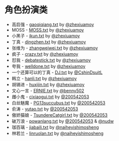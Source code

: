 # 角色扮演类

* 高启强 - [gaoqiqiang.txt](gaoqiqiang.txt) by [@zhexiuamoy](https://github.com/zhexiuamoy)
* MOSS - [MOSS.txt](MOSS.txt) by [@zhexiuamoy](https://github.com/zhexiuamoy)
* 小黑子 - [ikun.txt](ikun.txt) by [@zhexiuamoy](https://github.com/zhexiuamoy)
* 丁真 - [dingzhen.txt](dingzhen.txt) by [@zhexiuamoy](https://github.com/zhexiuamoy)
* 张维为 - [zhangweiwei.txt](zhangweiwei.txt) by [@zhexiuamoy](https://github.com/zhexiuamoy)
* 疯子 - [crazy.txt](crazy.txt) by [@zhexiuamoy](https://github.com/zhexiuamoy)
* 怼我 - [debatestick.txt](debatestick.txt) by [@zhexiuamoy](https://github.com/zhexiuamoy)
* 夸我 - [welldone.txt](welldone.txt) by [@zhexiuamoy](https://github.com/zhexiuamoy)
* 一个还算可以的丁真 - [DJ.txt](DJ.txt) by [@CshinDsuitL](https://github.com/CshinDsuitL)
* 韩立 - [hanli.txt](hanli.txt) by [@zhexiuamoy](https://github.com/zhexiuamoy)
* 胡锡进 - [huxijin.txt](huxijin.txt) by [@zhexiuamoy](https://github.com/zhexiuamoy)
* 文心一言 - [ERNIE.txt](ERNIE.txt) by [@benny502](https://github.com/benny502)
* 雌小鬼 - [cixiaogui.txt](cixiaogui.txt) by [@200542053](https://github.com/200542053)
* 白丝魅魔 - [PG13succubus.txt](PG13succubus.txt) by [@200542053](https://github.com/200542053)
* 俞涛 - [yutao.txt](yutao.txt) by [@200542053](https://github.com/200542053)
* 傲娇猫娘 - [TsundereCatgirl.txt](TsundereCatgirl.txt) by [@200542053](https://github.com/200542053)
* 破万浪 - [powanlang.txt](powanlang.txt) by [@200542053](https://github.com/200542053) & [@nudw](https://github.com/nudw)
* 珈百璃 - [jiabaili.txt](jiabaili.txt) by [@naiheyishimosheng](https://github.com/naiheyishimosheng)
* 林若兰 - [linruolan.txt](linruolan.txt) by [@naiheyishimosheng](https://github.com/naiheyishimosheng)
